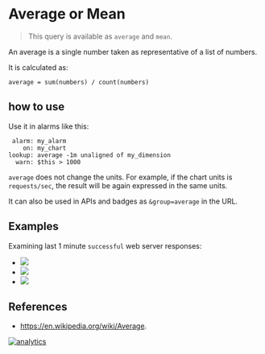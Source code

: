 # Average or Mean

> This query is available as `average` and `mean`.

An average is a single number taken as representative of a list of numbers.

It is calculated as:

```
average = sum(numbers) / count(numbers)
```

## how to use

Use it in alarms like this:

```
 alarm: my_alarm
    on: my_chart
lookup: average -1m unaligned of my_dimension
  warn: $this > 1000
```

`average` does not change the units. For example, if the chart units is `requests/sec`, the result
will be again expressed in the same units. 

It can also be used in APIs and badges as `&group=average` in the URL.

## Examples

Examining last 1 minute `successful` web server responses:

-   ![](https://registry.my-netdata.io/api/v1/badge.svg?chart=web_log_nginx.response_statuses&options=unaligned&dimensions=success&group=min&after=-60&label=min)
-   ![](https://registry.my-netdata.io/api/v1/badge.svg?chart=web_log_nginx.response_statuses&options=unaligned&dimensions=success&group=average&after=-60&label=average&value_color=orange)
-   ![](https://registry.my-netdata.io/api/v1/badge.svg?chart=web_log_nginx.response_statuses&options=unaligned&dimensions=success&group=max&after=-60&label=max)

## References

-   <https://en.wikipedia.org/wiki/Average>.

[![analytics](https://www.google-analytics.com/collect?v=1&aip=1&t=pageview&_s=1&ds=github&dr=https%3A%2F%2Fgithub.com%2Fnetdata%2Fnetdata&dl=https%3A%2F%2Fmy-netdata.io%2Fgithub%2Fweb%2Fapi%2Fqueries%2Faverage%2FREADME&_u=MAC~&cid=5792dfd7-8dc4-476b-af31-da2fdb9f93d2&tid=UA-64295674-3)](<>)
